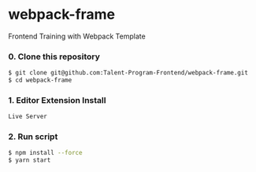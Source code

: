 # webpack-frame
Frontend Training with Webpack Template

### 0. Clone this repository
```bash
$ git clone git@github.com:Talent-Program-Frontend/webpack-frame.git
$ cd webpack-frame
```

### 1. Editor Extension Install
```bash
Live Server
```

### 2. Run script

```bash
$ npm install --force
$ yarn start
```
